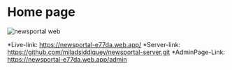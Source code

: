 # Home page
![newsportal web](https://user-images.githubusercontent.com/75581636/133106637-7111fa54-1024-457b-9735-82e9f6dde0f7.png)

*Live-link: https://newsportal-e77da.web.app/
*Server-link: https://github.com/miladsiddiquey/newsportal-server.git
*AdminPage-Link: https://newsportal-e77da.web.app/admin
